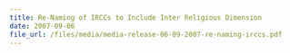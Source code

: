 ```yaml
---
title: Re-Naming of IRCCs to Include Inter Religious Dimension
date: 2007-09-06
file_url: /files/media/media-release-06-09-2007-re-naming-irccs.pdf
---
```



